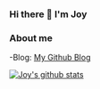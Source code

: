### Hi there 👋 I'm Joy

### About me
-Blog: [My Github Blog](https://joyleea.github.io/)

[![Joy's github stats](https://github-readme-stats.vercel.app/api?username=JoyLeeA)](https://github.com/anuraghazra/github-readme-stats)
<!--
**JoyLeeA/JoyLeeA** is a ✨ _special_ ✨ repository because its `README.md` (this file) appears on your GitHub profile.

Here are some ideas to get you started:

- 🔭 I’m currently working on ...
- 🌱 I’m currently learning ...
- 👯 I’m looking to collaborate on ...
- 🤔 I’m looking for help with ...
- 💬 Ask me about ...
- 📫 How to reach me: ...
- 😄 Pronouns: ...
- ⚡ Fun fact: ...
-->
